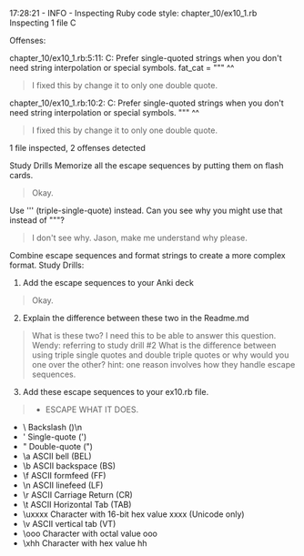 17:28:21 - INFO - Inspecting Ruby code style: chapter_10/ex10_1.rb
Inspecting 1 file
C

Offenses:

chapter_10/ex10_1.rb:5:11: C: Prefer single-quoted strings when you don't need string interpolation or special symbols.
fat_cat = """
          ^^

> I fixed this by change it to only one double quote.

chapter_10/ex10_1.rb:10:2: C: Prefer single-quoted strings when you don't need string interpolation or special symbols.
"""
 ^^

> I fixed this by change it to only one double quote.

1 file inspected, 2 offenses detected

Study Drills
Memorize all the escape sequences by putting them on flash cards.

> Okay.

Use ''' (triple-single-quote) instead.
Can you see why you might use that instead of """?

> I don't see why. Jason, make me understand why please.

Combine escape sequences and format strings to create a more complex format.
Study Drills:
1) Add the escape sequences to your Anki deck

> Okay.

2) Explain the difference between these two in the Readme.md

> What is these two? I need this to be able to answer this question.
Wendy: referring to study drill #2
       What is the difference between using triple single quotes
       and double triple quotes or
       why would you one over the other?
       hint: one reason involves how they handle escape sequences.


3) Add these escape sequences to your ex10.rb file.

>* ESCAPE	WHAT IT DOES.
 * \\	Backslash ()\n
 * \'	Single-quote (')
 * \"	Double-quote (")
 * \a	ASCII bell (BEL)
 * \b	ASCII backspace (BS)
 * \f	ASCII formfeed (FF)
 * \n	ASCII linefeed (LF)
 * \r ASCII	Carriage Return (CR)
 * \t ASCII	Horizontal Tab (TAB)
 * \uxxxx	Character with 16-bit hex value xxxx (Unicode only)
 * \v	ASCII vertical tab (VT)
 * \ooo	Character with octal value ooo
 * \xhh	Character with hex value hh
